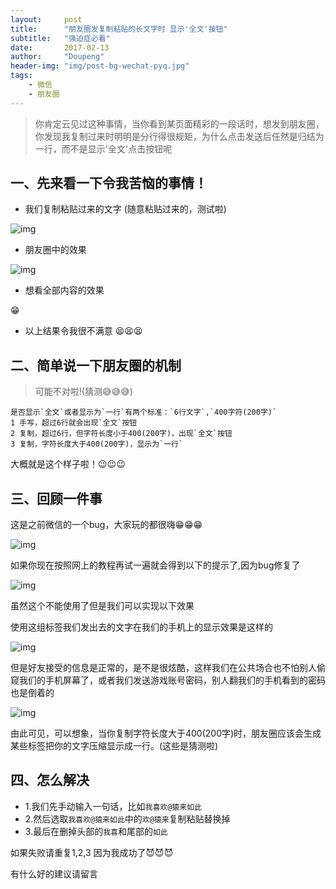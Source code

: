 ```yaml
---
layout:     post
title:      "朋友圈发复制粘贴的长文字时 显示'全文'按钮"
subtitle:   "强迫症必看"
date:       2017-02-13
author:     "Doupeng"
header-img: "img/post-bg-wechat-pyq.jpg"
tags:
    - 微信
    - 朋友圈
---
```


> 你肯定云见过这种事情，当你看到某页面精彩的一段话时，想发到朋友圈，你发现我复制过来时明明是分行得很规矩，为什么点击发送后任然是归结为一行，而不是显示'全文'点击按钮呢

## 一、先来看一下令我苦恼的事情！

- 我们复制粘贴过来的文字 (随意粘贴过来的，测试啦)

![img](/img/wechat-pyq-1.jpg)

- 朋友圈中的效果

![img](/img/wechat-pyq-2.jpg)

- 想看全部内容的效果

😁

- 以上结果令我很不满意 😫😫😫

## 二、简单说一下朋友圈的机制

> 可能不对啦!(猜测😅😅😅)

```
是否显示`全文`或者显示为`一行`有两个标准：`6行文字`,`400字符(200字)`
1 手写，超过6行就会出现`全文`按钮
2 复制，超过6行，但字符长度小于400(200字)，出现`全文`按钮
3 复制，字符长度大于400(200字)，显示为`一行`
```

大概就是这个样子啦！😉😉😉

## 三、回顾一件事

这是之前微信的一个bug，大家玩的都很嗨😁😁😁

![img](/img/wechat-pyq-4.jpg)

如果你现在按照网上的教程再试一遍就会得到以下的提示了,因为bug修复了

![img](/img/wechat-pyq-5.jpg)

虽然这个不能使用了但是我们可以实现以下效果

使用这组标签我们发出去的文字在我们的手机上的显示效果是这样的

![img](/img/wechat-pyq-7.jpg)

但是好友接受的信息是正常的，是不是很炫酷，这样我们在公共场合也不怕别人偷窥我们的手机屏幕了，或者我们发送游戏账号密码，别人翻我们的手机看到的密码也是倒着的

![img](/img/wechat-pyq-6.jpg)

由此可见，可以想象，当你复制字符长度大于400(200字)时，朋友圈应该会生成某些标签把你的文字压缩显示成一行。(这些是猜测啦)

## 四、怎么解决

- 1.我们先手动输入一句话，比如`我喜欢@猿来如此`
- 2.然后选取`我喜欢@猿来如此`中的`欢@猿来`复制粘贴替换掉
- 3.最后在删掉头部的`我喜`和尾部的`如此`

如果失败请重复1,2,3 因为我成功了😈😈😈

有什么好的建议请留言
